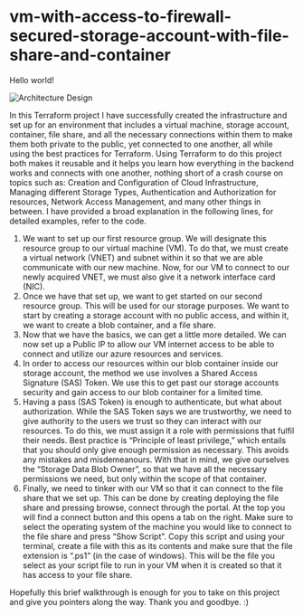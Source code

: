 # vm-with-access-to-firewall-secured-storage-account-with-file-share-and-container

Hello world!

![Architecture Design](https://github.com/enes-burak/vm-with-access-to-firewall-secured-storage-account-with-file-share-and-container/assets/113402152/c77e5220-a466-4eb9-897a-5fc5cf173624)

In this Terraform project I have successfully created the infrastructure and set up for an environment that includes a virtual machine, storage account, container, file share, and all the necessary connections within them to make them both private to the public, yet connected to one another, all while using the best practices for Terraform. Using Terraform to do this project both makes it reusable and it helps you learn how everything in the backend works and connects with one another, nothing short of a crash course on topics such as: Creation and Configuration of Cloud Infrastructure, Managing different Storage Types, Authentication and Authorization for resources, Network Access Management, and many other things in between. I have provided a broad explanation in the following lines, for detailed examples, refer to the code.

1. We want to set up our first resource group. We will designate this resource group to our virtual machine (VM). To do that, we must create a virtual network (VNET) and subnet within it so that we are able communicate with our new machine. Now, for our VM to connect to our newly acquired VNET, we must also give it a network interface card (NIC).
2. Once we have that set up, we want to get started on our second resource group. This will be used for our storage purposes. We want to start by creating a storage account with no public access, and within it, we want to create a blob container, and a file share. 
3. Now that we have the basics, we can get a little more detailed. We can now set up a Public IP to allow our VM internet access to be able to connect and utilize our azure resources and services.
4. In order to access our resources within our blob container inside our storage account, the method we use involves a Shared Access Signature (SAS) Token. We use this to get past our storage accounts security and gain access to our blob container for a limited time.
5. Having a pass (SAS Token) is enough to authenticate, but what about authorization. While the SAS Token says we are trustworthy, we need to give authority to the users we trust so they can interact with our resources. To do this, we must assign it a role with permissions that fulfil their needs. Best practice is “Principle of least privilege,” which entails that you should only give enough permission as necessary. This avoids any mistakes and misdemeanours. With that in mind, we give ourselves the “Storage Data Blob Owner”, so that we have all the necessary permissions we need, but only within the scope of that container. 
6. Finally, we need to tinker with our VM so that it can connect to the file share that we set up. This can be done by creating deploying the file share and pressing browse, connect through the portal. At the top you will find a connect button and this opens a tab on the right. Make sure to select the operating system of the machine you would like to connect to the file share and press “Show Script”. Copy this script and using your terminal, create a file with this as its contents and make sure that the file extension is “.ps1” (in the case of windows).  This will be the file you select as your script file to run in your VM when it is created so that it has access to your file share. 

Hopefully this brief walkthrough is enough for you to take on this project and give you pointers along the way.
Thank you and goodbye. :)
